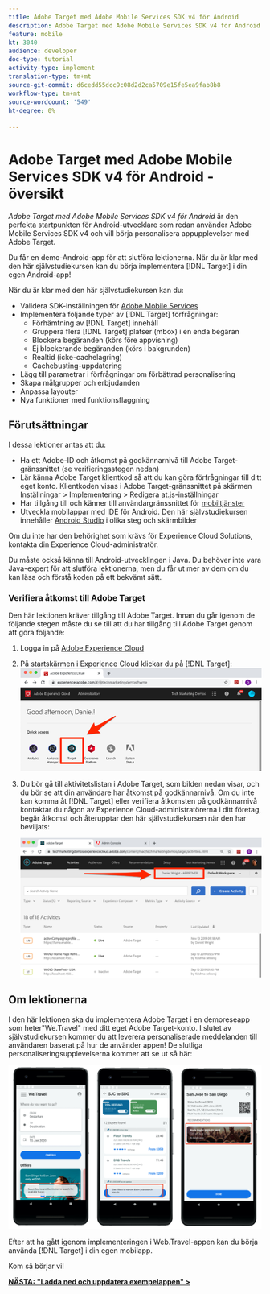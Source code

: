 ```yaml
---
title: Adobe Target med Adobe Mobile Services SDK v4 för Android
description: Adobe Target med Adobe Mobile Services SDK v4 för Android är den perfekta startpunkten för Android-utvecklare som redan använder Adobe Mobile Services SDK v4 och vill börja personalisera appupplevelser med Adobe Target.
feature: mobile
kt: 3040
audience: developer
doc-type: tutorial
activity-type: implement
translation-type: tm+mt
source-git-commit: d6cedd55dcc9c08d2d2ca5709e15fe5ea9fab8b8
workflow-type: tm+mt
source-wordcount: '549'
ht-degree: 0%

---
```



# Adobe Target med Adobe Mobile Services SDK v4 för Android - översikt

_Adobe Target med Adobe Mobile Services SDK v4 för Android_ är den perfekta startpunkten för Android-utvecklare som redan använder Adobe Mobile Services SDK v4 och vill börja personalisera appupplevelser med Adobe Target.

Du får en demo-Android-app för att slutföra lektionerna. När du är klar med den här självstudiekursen kan du börja implementera [!DNL Target] i din egen Android-app!

När du är klar med den här självstudiekursen kan du:

* Validera SDK-inställningen för [Adobe Mobile Services](https://docs.adobe.com/content/help/en/mobile-services/android/getting-started-android/requirements.html)
* Implementera följande typer av [!DNL Target] förfrågningar:
   * Förhämtning av [!DNL Target] innehåll
   * Gruppera flera [!DNL Target] platser (mbox) i en enda begäran
   * Blockera begäranden (körs före appvisning)
   * Ej blockerande begäranden (körs i bakgrunden)
   * Realtid (icke-cachelagring)
   * Cachebusting-uppdatering
* Lägg till parametrar i förfrågningar om förbättrad personalisering
* Skapa målgrupper och erbjudanden
* Anpassa layouter
* Nya funktioner med funktionsflaggning

## Förutsättningar

I dessa lektioner antas att du:

* Ha ett Adobe-ID och åtkomst på godkännarnivå till Adobe Target-gränssnittet (se verifieringsstegen nedan)
* Lär känna Adobe Target klientkod så att du kan göra förfrågningar till ditt eget konto. Klientkoden visas i Adobe Target-gränssnittet på skärmen Inställningar > Implementering > Redigera at.js-inställningar
* Har tillgång till och känner till användargränssnittet för [mobiltjänster](https://mobilemarketing.adobe.com)
* Utveckla mobilappar med IDE för Android. Den här självstudiekursen innehåller [Android Studio](https://developer.android.com/studio/install) i olika steg och skärmbilder

Om du inte har den behörighet som krävs för Experience Cloud Solutions, kontakta din Experience Cloud-administratör.

Du måste också känna till Android-utvecklingen i Java. Du behöver inte vara Java-expert för att slutföra lektionerna, men du får ut mer av dem om du kan läsa och förstå koden på ett bekvämt sätt.

### Verifiera åtkomst till Adobe Target

Den här lektionen kräver tillgång till Adobe Target. Innan du går igenom de följande stegen måste du se till att du har tillgång till Adobe Target genom att göra följande:

1. Logga in på [Adobe Experience Cloud](https://experience.adobe.com/)
1. På startskärmen i Experience Cloud klickar du på [!DNL Target]:
   ![Experience Cloud hemskärm](assets/aec_homeScreen_clickTarget.png)
1. Du bör gå till aktivitetslistan i Adobe Target, som bilden nedan visar, och du bör se att din användare har åtkomst på godkännarnivå. Om du inte kan komma åt [!DNL Target] eller verifiera åtkomsten på godkännarnivå kontaktar du någon av Experience Cloud-administratörerna i ditt företag, begär åtkomst och återupptar den här självstudiekursen när den har beviljats:

   ![Adobe UI](assets/targetUI_approver.png)

## Om lektionerna

I den här lektionen ska du implementera Adobe Target i en demoreseapp som heter&quot;We.Travel&quot; med ditt eget Adobe Target-konto. I slutet av självstudiekursen kommer du att leverera personaliserade meddelanden till användaren baserat på hur de använder appen! De slutliga personaliseringsupplevelserna kommer att se ut så här:

![We.Travel app final](assets/overview_final_result.jpg)

Efter att ha gått igenom implementeringen i Web.Travel-appen kan du börja använda [!DNL Target] i din egen mobilapp.

Kom så börjar vi!

**[NÄSTA: &quot;Ladda ned och uppdatera exempelappen&quot; >](download-and-update-the-sample-app.md)**

